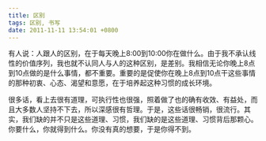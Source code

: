 ```yaml
---
title: 区别
tags: 区别, 书写
date: 2011-11-11 13:54:01 +0800
---
```



有人说：人跟人的区别，在于每天晚上8:00到10:00你在做什么。由于我不承认线性的价值序列，我也就不认同人与人的这种区别，是差别。我相信无论你晚上8点到10点做的是什么事情，都不重要。重要的是促使你在晚上8点到10点干这些事情的那种初衷、心态、渴望和意愿，在于培养起这种习惯的成长环境。

很多话，看上去很有道理，可执行性也很强，照着做了也的确有收效、有益处，而且大多数人坚持不下去，所以深感很有哲理。于是，这些话很畅销，很流行。其实，我们缺的并不只是这些道理、习惯，我们缺的是这些道理、习惯背后那颗心。你要什么，你就得到什么。你没有真的想要，于是你得不到。

